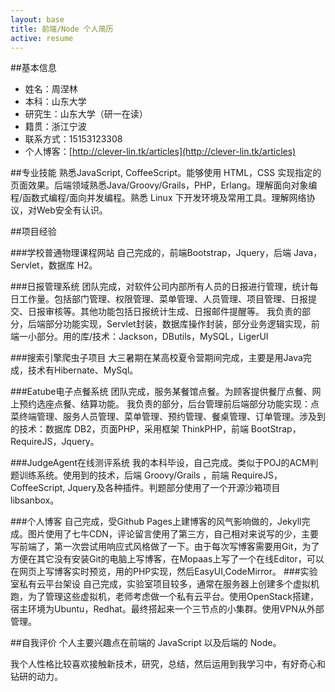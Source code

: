 ```yaml
---
layout: base
title: 前端/Node 个人简历
active: resume
---
```


##基本信息
* 姓名：周涅林
* 本科：山东大学
* 研究生：山东大学（研一在读）
* 籍贯：浙江宁波
* 联系方式：15153123308
* 个人博客：[http://clever-lin.tk/articles](http://clever-lin.tk/articles)

##专业技能
熟悉JavaScript, CoffeeScript。能够使用 HTML，CSS 实现指定的页面效果。后端领域熟悉Java/Groovy/Grails，PHP，Erlang。理解面向对象编程/函数式编程/面向并发编程。熟悉 Linux 下开发环境及常用工具。理解网络协议，对Web安全有认识。

##项目经验

###学校普通物理课程网站
自己完成的，前端Bootstrap，Jquery，后端 Java，Servlet，数据库 H2。

###日报管理系统
团队完成，对软件公司内部所有人员的日报进行管理，统计每日工作量。包括部门管理、权限管理、菜单管理、人员管理、项目管理、日报提交、日报审核等。其他功能包括日报统计生成、日报邮件提醒等。
我负责的部分，后端部分功能实现，Servlet封装，数据库操作封装，部分业务逻辑实现，前端一小部分。用的库/技术：Jackson，DButils，MySQL，LigerUI

###搜索引擎爬虫子项目
大三暑期在某高校夏令营期间完成，主要是用Java完成，技术有Hibernate、MySql。

###Eatube电子点餐系统
团队完成，服务某餐馆点餐。为顾客提供餐厅点餐、网上预约选座点餐、结算功能。
我负责的部分，后台管理前后端部分功能实现：点菜终端管理、服务人员管理、菜单管理、预约管理、餐桌管理、订单管理。涉及到的技术：数据库 DB2，页面PHP，采用框架 ThinkPHP，前端 BootStrap，RequireJS，Jquery。

###JudgeAgent在线测评系统
我的本科毕设，自己完成。类似于POJ的ACM判题训练系统。使用到的技术，后端 Groovy/Grails ，前端 RequireJS，CoffeeScript, Jquery及各种插件。判题部分使用了一个开源沙箱项目libsanbox。

###个人博客
自己完成，受Github Pages上建博客的风气影响做的，Jekyll完成。图片使用了七牛CDN，评论留言使用了第三方，自己相对来说写的少，主要写前端了，第一次尝试用响应式风格做了一下。由于每次写博客需要用Git，为了方便在其它没有安装Git的电脑上写博客，在Mopaas上写了一个在线Editor，可以在网页上写博客实时预览，用的PHP实现，然后EasyUI,CodeMirror。
###实验室私有云平台架设
自己完成，实验室项目较多，通常在服务器上创建多个虚拟机跑，为了管理这些虚拟机，老师考虑做一个私有云平台。使用OpenStack搭建，宿主环境为Ubuntu，Redhat。最终搭起来一个三节点的小集群。使用VPN从外部管理。


##自我评价
个人主要兴趣点在前端的 JavaScript 以及后端的 Node。

我个人性格比较喜欢接触新技术，研究，总结，然后运用到我学习中，有好奇心和钻研的动力。


